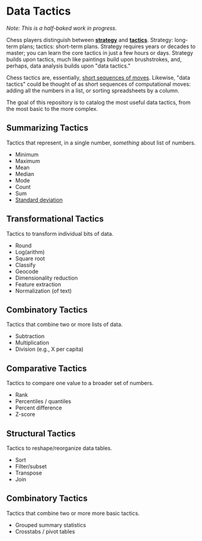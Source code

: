 # Data Tactics

*Note: This is a half-baked work in progress.*

Chess players distinguish between [__strategy__](http://en.wikipedia.org/wiki/Chess_strategy) and [__tactics__](http://en.wikipedia.org/wiki/Chess_tactic). Strategy: long-term plans; tactics: short-term plans. Strategy requires years or decades to master; you can learn the core tactics in just a few hours or days. Strategy builds upon tactics, much like paintings build upon brushstrokes, and, perhaps, data analysis builds upon "data tactics."

Chess tactics are, essentially, [short sequences of moves](http://www.chessfornovices.com/chessstrategyvstactics.html). Likewise, "data tactics" could be thought of as short sequences of computational moves: adding all the numbers in a list, or sorting spreadsheets by a column.

The goal of this repository is to catalog the most useful data tactics, from the most basic to the more complex.

## Summarizing Tactics

Tactics that represent, in a single number, *something* about list of numbers.

- Minimum
- Maximum
- Mean
- Median
- Mode
- Count
- Sum
- [Standard deviation](http://en.wikipedia.org/wiki/Standard_deviation)

## Transformational Tactics

Tactics to transform individual bits of data.

- Round
- Log(arithm)
- Square root
- Classify
- Geocode
- Dimensionality reduction
- Feature extraction
- Normalization (of text)

## Combinatory Tactics

Tactics that combine two or more lists of data.

- Subtraction
- Multiplication
- Division (e.g., X per capita)

## Comparative Tactics

Tactics to compare one value to a broader set of numbers.

- Rank
- Percentiles / quantiles
- Percent difference
- Z-score

## Structural Tactics

Tactics to reshape/reorganize data tables.

- Sort
- Filter/subset
- Transpose
- Join
 
## Combinatory Tactics

Tactics that combine two or more more basic tactics.

- Grouped summary statistics
- Crosstabs / pivot tables

